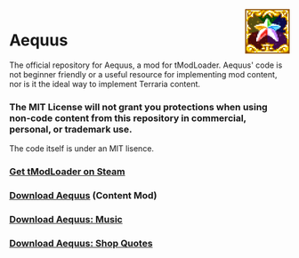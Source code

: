 <img src="icon.png" alt="Mod Icon" align="right" />

# Aequus
The official repository for Aequus, a mod for tModLoader. Aequus' code is not beginner friendly or a useful resource for implementing mod content, nor is it the ideal way to implement Terraria content.

### The MIT License will not grant you protections when using non-code content from this repository in commercial, personal, or trademark use.
The code itself is under an MIT lisence.

### [Get tModLoader on Steam](https://store.steampowered.com/app/1281930/tModLoader/)
### [Download **Aequus**](https://steamcommunity.com/sharedfiles/filedetails/?id=2787632488) (Content Mod)
### [Download **Aequus: Music**](https://steamcommunity.com/sharedfiles/filedetails/?id=2796509010)
### [Download **Aequus: Shop Quotes**](https://steamcommunity.com/sharedfiles/filedetails/?id=2880325027)
